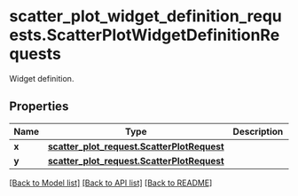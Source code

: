 # scatter_plot_widget_definition_requests.ScatterPlotWidgetDefinitionRequests

Widget definition.
## Properties
Name | Type | Description | Notes
------------ | ------------- | ------------- | -------------
**x** | [**scatter_plot_request.ScatterPlotRequest**](ScatterPlotRequest.md) |  | 
**y** | [**scatter_plot_request.ScatterPlotRequest**](ScatterPlotRequest.md) |  | 

[[Back to Model list]](README.md#documentation-for-models) [[Back to API list]](README.md#documentation-for-api-endpoints) [[Back to README]](README.md)


